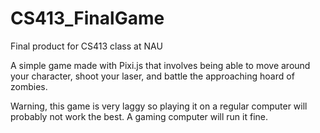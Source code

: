 # CS413_FinalGame


Final product for CS413 class at NAU

A simple game made with Pixi.js that involves being able to move around your character, shoot your laser, and battle the approaching hoard of zombies.

Warning, this game is very laggy so playing it on a regular computer will probably not work the best. A gaming computer will run it fine.
